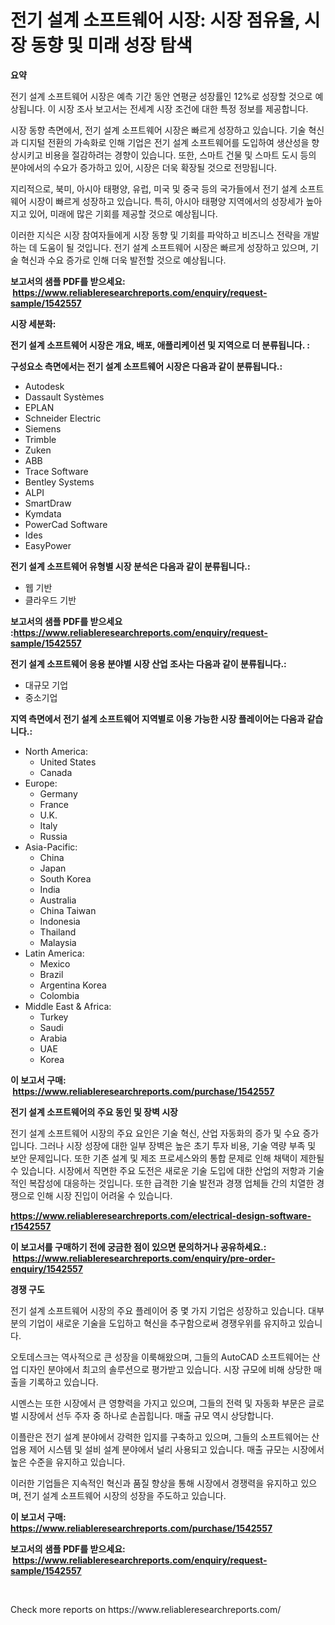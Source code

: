 <p><h1>전기 설계 소프트웨어 시장: 시장 점유율, 시장 동향 및 미래 성장 탐색</h1></p><p><strong>요약</strong></p>
<p><p>전기 설계 소프트웨어 시장은 예측 기간 동안 연평균 성장률인 12%로 성장할 것으로 예상됩니다. 이 시장 조사 보고서는 전세계 시장 조건에 대한 특정 정보를 제공합니다. </p><p>시장 동향 측면에서, 전기 설계 소프트웨어 시장은 빠르게 성장하고 있습니다. 기술 혁신과 디지털 전환의 가속화로 인해 기업은 전기 설계 소프트웨어를 도입하여 생산성을 향상시키고 비용을 절감하려는 경향이 있습니다. 또한, 스마트 건물 및 스마트 도시 등의 분야에서의 수요가 증가하고 있어, 시장은 더욱 확장될 것으로 전망됩니다.</p><p>지리적으로, 북미, 아시아 태평양, 유럽, 미국 및 중국 등의 국가들에서 전기 설계 소프트웨어 시장이 빠르게 성장하고 있습니다. 특히, 아시아 태평양 지역에서의 성장세가 높아지고 있어, 미래에 많은 기회를 제공할 것으로 예상됩니다.</p><p>이러한 지식은 시장 참여자들에게 시장 동향 및 기회를 파악하고 비즈니스 전략을 개발하는 데 도움이 될 것입니다. 전기 설계 소프트웨어 시장은 빠르게 성장하고 있으며, 기술 혁신과 수요 증가로 인해 더욱 발전할 것으로 예상됩니다.</p></p>
<p><strong>보고서의 샘플 PDF를 받으세요: &nbsp;<a href="https://www.reliableresearchreports.com/enquiry/request-sample/1542557">https://www.reliableresearchreports.com/enquiry/request-sample/1542557</a></strong></p>
<p><strong>시장 세분화:</strong></p>
<p><strong> 전기 설계 소프트웨어 시장은 개요, 배포, 애플리케이션 및 지역으로 더 분류됩니다. :</strong></p>
<p><strong>구성요소 측면에서는 전기 설계 소프트웨어 시장은 다음과 같이 분류됩니다.:</strong></p>
<p><ul><li>Autodesk</li><li>Dassault Systèmes</li><li>EPLAN</li><li>Schneider Electric</li><li>Siemens</li><li>Trimble</li><li>Zuken</li><li>ABB</li><li>Trace Software</li><li>Bentley Systems</li><li>ALPI</li><li>SmartDraw</li><li>Kymdata</li><li>PowerCad Software</li><li>Ides</li><li>EasyPower</li></ul></p>
<p><strong> 전기 설계 소프트웨어 유형별 시장 분석은 다음과 같이 분류됩니다.:</strong></p>
<p><ul><li>웹 기반</li><li>클라우드 기반</li></ul></p>
<p><strong>보고서의 샘플 PDF를 받으세요 :<a href="https://www.reliableresearchreports.com/enquiry/request-sample/1542557">https://www.reliableresearchreports.com/enquiry/request-sample/1542557</a></strong></p>
<p><strong> 전기 설계 소프트웨어 응용 분야별 시장 산업 조사는 다음과 같이 분류됩니다.:</strong></p>
<p><ul><li>대규모 기업</li><li>중소기업</li></ul></p>
<p><strong>지역 측면에서 전기 설계 소프트웨어 지역별로 이용 가능한 시장 플레이어는 다음과 같습니다.:</strong></p>
<p><ul>
    <li>
        North America:
        <ul>
            <li>United States</li>
            <li>Canada</li>
        </ul>
    </li>
    <li>
        Europe:
        <ul>
            <li>Germany</li>
            <li>France</li>
            <li>U.K.</li>
            <li>Italy</li>
            <li>Russia</li>
        </ul>
    </li>
    <li>
        Asia-Pacific:
        <ul>
            <li>China</li>
            <li>Japan</li>
            <li>South Korea</li>
            <li>India</li>
            <li>Australia</li>
            <li>China Taiwan</li>
            <li>Indonesia</li>
            <li>Thailand</li>
            <li>Malaysia</li>
        </ul>
    </li>
    <li>
        Latin America:
        <ul>
            <li>Mexico</li>
            <li>Brazil</li>
            <li>Argentina Korea</li>
            <li>Colombia</li>
        </ul>
    </li>
    <li>
        Middle East & Africa:
        <ul>
            <li>Turkey</li>
            <li>Saudi</li>
            <li>Arabia</li>
            <li>UAE</li>
            <li>Korea</li>
        </ul>
    </li>
    </ul></p>
<p><strong>이 보고서 구매: &nbsp;<a href="https://www.reliableresearchreports.com/purchase/1542557">https://www.reliableresearchreports.com/purchase/1542557</a></strong></p>
<p><strong>전기 설계 소프트웨어의 주요 동인 및 장벽 시장</strong></p>
<p><p>전기 설계 소프트웨어 시장의 주요 요인은 기술 혁신, 산업 자동화의 증가 및 수요 증가입니다. 그러나 시장 성장에 대한 일부 장벽은 높은 초기 투자 비용, 기술 역량 부족 및 보안 문제입니다. 또한 기존 설계 및 제조 프로세스와의 통합 문제로 인해 채택이 제한될 수 있습니다. 시장에서 직면한 주요 도전은 새로운 기술 도입에 대한 산업의 저항과 기술적인 복잡성에 대응하는 것입니다. 또한 급격한 기술 발전과 경쟁 업체들 간의 치열한 경쟁으로 인해 시장 진입이 어려울 수 있습니다.</p></p>
<p><strong><a href="https://www.reliableresearchreports.com/electrical-design-software-r1542557">https://www.reliableresearchreports.com/electrical-design-software-r1542557</a></strong></p>
<p><strong>이 보고서를 구매하기 전에 궁금한 점이 있으면 문의하거나 공유하세요.: &nbsp;<a href="https://www.reliableresearchreports.com/enquiry/pre-order-enquiry/1542557">https://www.reliableresearchreports.com/enquiry/pre-order-enquiry/1542557</a></strong></p>
<p><strong>경쟁 구도</strong></p>
<p><p>전기 설계 소프트웨어 시장의 주요 플레이어 중 몇 가지 기업은 성장하고 있습니다. 대부분의 기업이 새로운 기술을 도입하고 혁신을 추구함으로써 경쟁우위를 유지하고 있습니다.</p><p>오토데스크는 역사적으로 큰 성장을 이룩해왔으며, 그들의 AutoCAD 소프트웨어는 산업 디자인 분야에서 최고의 솔루션으로 평가받고 있습니다. 시장 규모에 비해 상당한 매출을 기록하고 있습니다.</p><p>시멘스는 또한 시장에서 큰 영향력을 가지고 있으며, 그들의 전력 및 자동화 부문은 글로벌 시장에서 선두 주자 중 하나로 손꼽힙니다. 매출 규모 역시 상당합니다.</p><p>이플란은 전기 설계 분야에서 강력한 입지를 구축하고 있으며, 그들의 소프트웨어는 산업용 제어 시스템 및 설비 설계 분야에서 널리 사용되고 있습니다. 매출 규모는 시장에서 높은 수준을 유지하고 있습니다.</p><p>이러한 기업들은 지속적인 혁신과 품질 향상을 통해 시장에서 경쟁력을 유지하고 있으며, 전기 설계 소프트웨어 시장의 성장을 주도하고 있습니다.</p></p>
<p><strong>이 보고서 구매: &nbsp; <a href="https://www.reliableresearchreports.com/purchase/1542557">https://www.reliableresearchreports.com/purchase/1542557</a></strong></p>
<p><strong>보고서의 샘플 PDF를 받으세요: &nbsp;<a href="https://www.reliableresearchreports.com/enquiry/request-sample/1542557">https://www.reliableresearchreports.com/enquiry/request-sample/1542557</a></strong><strong></strong></p>
<p>&nbsp;</p>
<p>Check more reports on https://www.reliableresearchreports.com/</p>